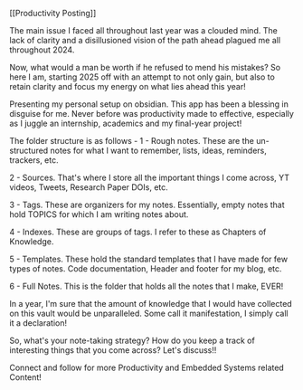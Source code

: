 [[Productivity Posting]]

The main issue I faced all throughout last year was a clouded mind. The lack of clarity and a disillusioned vision of the path ahead plagued me all throughout 2024. 

Now, what would a man be worth if he refused to mend his mistakes? So here I am, starting 2025 off with an attempt to not only gain, but also to retain clarity and focus my energy on what lies ahead this year!

Presenting my personal setup on obsidian. This app has been a blessing in disguise for me. Never before was productivity made to effective, especially as I juggle an internship, academics and my final-year project! 

The folder structure is as follows - 
1 - Rough notes. These are the un-structured notes for what I want to remember, lists, ideas, reminders, trackers, etc.

2 - Sources. That's where I store all the important things I come across, YT videos, Tweets, Research Paper DOIs, etc.

3 - Tags. These are organizers for my notes. Essentially, empty notes that hold TOPICS for which I am writing notes about. 

4 - Indexes. These are groups of tags. I refer to these as Chapters of Knowledge.

5 - Templates. These hold the standard templates that I have made for few types of notes. Code documentation, Header and footer for my blog, etc. 

6 - Full Notes. This is the folder that holds all the notes that I make, EVER!

In a year, I'm sure that the amount of knowledge that I would have collected on this vault would be unparalleled. Some call it manifestation, I simply call it a declaration! 

So, what's your note-taking strategy? How do you keep a track of interesting things that you come across? Let's discuss!!

Connect and follow for more Productivity and Embedded Systems related Content!
